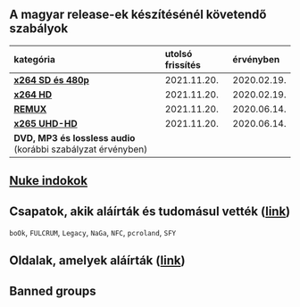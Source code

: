 ## A magyar release-ek készítésénél követendő szabályok
| kategória                                                                                                                    | utolsó frissítés | érvényben   |
| :-                                                                                                                           | :-               | :-          |
| [**x264 SD és 480p**](https://github.com/encoding-hun/rules-and-standards/blob/master/series-and-movies-x264-sd-and-480p.md) | 2021.11.20.      | 2020.02.19. |
| [**x264 HD**](https://github.com/encoding-hun/rules-and-standards/blob/master/series-and-movies-x264-hd.md)                  | 2021.11.20.      | 2020.02.19. |
| [**REMUX**](https://github.com/encoding-hun/rules-and-standards/blob/master/series-and-movies-remux.md)                      | 2021.11.20.      | 2020.06.14. |
| [**x265 UHD-HD**](https://github.com/encoding-hun/rules-and-standards/blob/master/series-and-movies-x265-hd-uhd.md)          | 2021.11.20.      | 2020.06.14. |
| **DVD, MP3 és lossless audio** (korábbi szabályzat érvényben)                                                                |                  |             |

## [**Nuke indokok**](https://github.com/encoding-hun/rules-and-standards/blob/master/nuke_reasons.md)

## Csapatok, akik aláírták és tudomásul vették ([link](https://github.com/encoding-hun/rules-and-standards/issues/14))
`boOk`, `FULCRUM`, `Legacy`, `NaGa`, `NFC`, `pcroland`, `SFY`

## Oldalak, amelyek aláírták ([link](https://github.com/encoding-hun/rules-and-standards/issues/18))

## Banned groups
